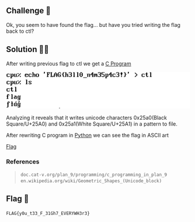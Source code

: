 ## Challenge 🧩

Ok, you seem to have found the flag... but have you tried writing the flag back to ctl?

## Solution 🕵️‍♂️

After writing previous flag to ctl we get a [C Program](<src/C1.c>)

![CTL](src/C1.PNG)

Analyzing it reveals that it writes unicode characters 0x25a0(Black Square/U+25A0) and 0x25a1(White Square/U+25A1) in a pattern to file.

After rewriting C program in [Python](<src/C1.py>) we can see the flag in ASCII art

[Flag](<src/C1_Flag.txt>)

### References

> `doc.cat-v.org/plan_9/programming/c_programming_in_plan_9` </br>
> `en.wikipedia.org/wiki/Geometric_Shapes_(Unicode_block)`

## Flag 🚩

`FLAG{y0u_t33_F_31Gh7_EVERYWH3r3}`
